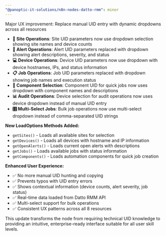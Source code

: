 ```yaml
---
"@panoptic-it-solutions/n8n-nodes-datto-rmm": minor
---
```


Major UX improvement: Replace manual UID entry with dynamic dropdowns across all resources

- **🎯 Site Operations**: Site UID parameters now use dropdown selection showing site names and device counts
- **🚨 Alert Operations**: Alert UID parameters replaced with dropdown showing alert descriptions, severity, and status
- **💻 Device Operations**: Device UID parameters now use dropdown with device hostnames, IPs, and status information
- **📋 Job Operations**: Job UID parameters replaced with dropdown showing job names and execution status
- **🔧 Component Selection**: Component UID for quick jobs now uses dropdown with component names and descriptions
- **📊 Audit Operations**: Device selection for audit operations now uses device dropdown instead of manual UID entry
- **🎛️ Multi-Select Jobs**: Bulk job operations now use multi-select dropdown instead of comma-separated UID strings

**New LoadOptions Methods Added:**
- `getSites()` - Loads all available sites for selection
- `getDevices()` - Loads all devices with hostname and IP information  
- `getOpenAlerts()` - Loads current open alerts with descriptions
- `getJobs()` - Loads available jobs with status information
- `getComponents()` - Loads automation components for quick job creation

**Enhanced User Experience:**
- ✅ No more manual UID hunting and copying
- ✅ Prevents typos with UID entry errors  
- ✅ Shows contextual information (device counts, alert severity, job status)
- ✅ Real-time data loaded from Datto RMM API
- ✅ Multi-select support for bulk operations
- ✅ Consistent UX patterns across all 8 resources

This update transforms the node from requiring technical UID knowledge to providing an intuitive, enterprise-ready interface suitable for all user skill levels. 